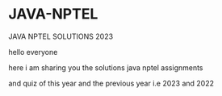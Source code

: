 # JAVA-NPTEL
JAVA NPTEL SOLUTIONS 2023

hello everyone


here i am sharing you the solutions java  nptel assignments 

and quiz of this year and the previous year i.e 2023 and 2022 
